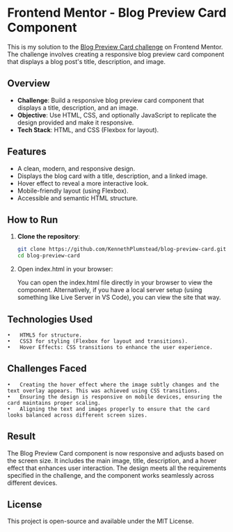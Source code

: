 # Frontend Mentor - Blog Preview Card Component

This is my solution to the [Blog Preview Card challenge](https://www.frontendmentor.io/challenges/blog-preview-card-ckPaj01IcS) on Frontend Mentor. The challenge involves creating a responsive blog preview card component that displays a blog post's title, description, and image.

## Overview

- **Challenge**: Build a responsive blog preview card component that displays a title, description, and an image.
- **Objective**: Use HTML, CSS, and optionally JavaScript to replicate the design provided and make it responsive.
- **Tech Stack**: HTML, and CSS (Flexbox for layout).


## Features

- A clean, modern, and responsive design.
- Displays the blog card with a title, description, and a linked image.
- Hover effect to reveal a more interactive look.
- Mobile-friendly layout (using Flexbox).
- Accessible and semantic HTML structure.

## How to Run

1. **Clone the repository**:
   ```bash
   git clone https://github.com/KennethPlumstead/blog-preview-card.git
   cd blog-preview-card

2. Open index.html in your browser:
   
   You can open the index.html file directly in your browser to view the component.
   Alternatively, if you have a local server setup (using something like Live Server in VS Code), you can view the site that way.

## Technologies Used

	•	HTML5 for structure.
	•	CSS3 for styling (Flexbox for layout and transitions).
	•	Hover Effects: CSS transitions to enhance the user experience.

## Challenges Faced

	•	Creating the hover effect where the image subtly changes and the text overlay appears. This was achieved using CSS transitions.
	•	Ensuring the design is responsive on mobile devices, ensuring the card maintains proper scaling.
	•	Aligning the text and images properly to ensure that the card looks balanced across different screen sizes.

## Result

The Blog Preview Card component is now responsive and adjusts based on the screen size. It includes the main image, title, description, and a hover effect that enhances user interaction. The design meets all the requirements specified in the challenge, and the component works seamlessly across different devices.

## License

This project is open-source and available under the MIT License.
